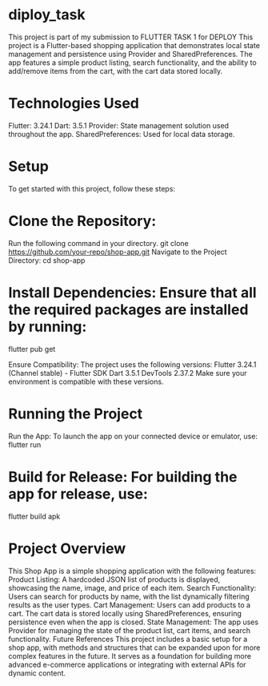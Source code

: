 # diploy_task
This project is part of my submission to FLUTTER TASK 1 for DEPLOY
This project is a Flutter-based shopping application that demonstrates local state management and persistence using Provider and SharedPreferences. The app features a simple product listing, search functionality, and the ability to add/remove items from the cart, with the cart data stored locally.

# Technologies Used
Flutter: 3.24.1
Dart: 3.5.1
Provider: State management solution used throughout the app.
SharedPreferences: Used for local data storage.
# Setup
To get started with this project, follow these steps:

# Clone the Repository:
Run the following command in your directory.
git clone https://github.com/your-repo/shop-app.git
Navigate to the Project Directory:
cd shop-app

# Install Dependencies: Ensure that all the required packages are installed by running:
flutter pub get

Ensure Compatibility: The project uses the following versions:
Flutter 3.24.1 (Channel stable) - Flutter SDK
Dart 3.5.1
DevTools 2.37.2
Make sure your environment is compatible with these versions.

# Running the Project
Run the App: To launch the app on your connected device or emulator, use:
flutter run

# Build for Release: For building the app for release, use:
flutter build apk

# Project Overview
This Shop App is a simple shopping application with the following features:
Product Listing: A hardcoded JSON list of products is displayed, showcasing the name, image, and price of each item.
Search Functionality: Users can search for products by name, with the list dynamically filtering results as the user types.
Cart Management: Users can add products to a cart. The cart data is stored locally using SharedPreferences, ensuring persistence even when the app is closed.
State Management: The app uses Provider for managing the state of the product list, cart items, and search functionality.
Future References
This project includes a basic setup for a shop app, with methods and structures that can be expanded upon for more complex features in the future. It serves as a foundation for building more advanced e-commerce applications or integrating with external APIs for dynamic content.

